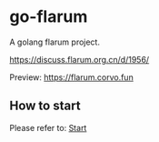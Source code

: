 # go-flarum


A golang flarum project.

https://discuss.flarum.org.cn/d/1956/


Preview: https://flarum.corvo.fun

## How to start

Please refer to: [Start](docs/start.md)


<!-- https://github.com/yannisme/flarum-oxo-theme
https://discuss.flarum.org.cn/d/2775 -->

